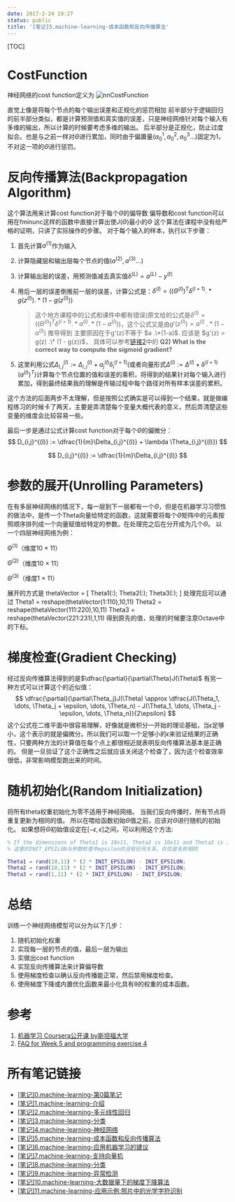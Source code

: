 ```yaml
---
date: 2017-2-24 19:27
status: public
title: '[笔记]5.machine-learning-成本函数和反向传播算法'
---
```


[TOC]

# CostFunction
神经网络的cost function定义为
![nnCostFunction](http://7xrop1.com1.z0.glb.clouddn.com/others/machine-learning/nnCostFunction.png)


直觉上像是将每个节点的每个输出误差和正规化的惩罚相加
前半部分于逻辑回归的前半部分类似，都是计算预测值和真实值的误差，只是神经网络针对每个输入有多维的输出，所以计算的时候要考虑多维的输出。
后半部分是正规化，防止过度拟合。也是与之前一样对$\Theta$进行累加，同时由于偏置量($a_0^1, a_0^2, a_0^3...$)固定为1，不对这一项的$\Theta$进行惩罚。

# 反向传播算法(Backpropagation Algorithm)
这个算法用来计算cost function对于每个$\Theta$的偏导数
偏导数和cost function可以用在fminunc这样的函数中直接计算出使$J(\Theta)$最小的$\Theta$
这个算法在课程中没有给严格的证明，只讲了实际操作的步骤。
对于每个输入的样本，执行以下步骤：
1. 首先计算$a^(1)$作为输入
2. 计算隐藏层和输出层每个节点的值$(a^(2), a^(3)... )$
3. 计算输出层的误差，用预测值减去真实值$\delta^{(L)} = a^{(L)} - y^{(t)}$
4. 用后一层的误差倒推前一层的误差，计算公式是：$\delta^{(l)} = ((\Theta^{(l)})^T \delta^{(l+1)} .* g(z^{(l)}) .* (1 - g(z^{(l)}))$

    > 这个地方课程中的公式和课件中都有错误(原文给的公式是$\delta^{(l)} = ((\Theta^{(l)})^T \delta^{(l+1)} .* a^{(l)} .* (1 - a^{(l)})$)，这个公式又是由$g'(z^{(l)}) = a^{(l)}\ .* (1 - a^{(l)})$ 推导得到
    主要原因在于g'(z)不等于 $a .\*(1-a)$. 应该是 $g'(z) = g(z) .\* (1 - g(z))$， 具体可以参考[链接2](https://www.coursera.org/learn/machine-learning/discussions/weeks/5/threads/ag_zHUGDEeaXnBKVQldqyw)中的 **Q2) What is the correct way to compute the sigmoid gradient?**
5. 这里利用公式$\Delta_{i,j}^{(l)} := \Delta^{(l)}_{i,j} + a_j^{(l)} \delta_i^{(l+1)}$(或者向量形式$\Delta^{(l)} := \Delta^{(l)} + \delta^{(l+1)}(a^{(l)})^T$)计算每个节点位置的值和误差的乘积，将得到的结果针对每个输入进行累加，得到最终结果我的理解是传输过程中每个路径对所有样本误差的累积。

这个方法的后面两步不太理解，但是按照公式确实是可以得到一个结果，就是做编程练习的时候卡了两天，主要是弄清楚每个变量大概代表的意义，然后弄清楚这些变量的维度会比较容易一些。

最后一步是通过公式计算cost function对于每个$\Theta$的偏微分：
$$
D_{i,j}^{(l)} := \dfrac{1}{m}\Delta_{i,j}^{(l)} + \lambda \Theta_{i,j}^{(l)})
$$

$$
D_{i,j}^{(l)} := \dfrac{1}{m}\Delta_{i,j}^{(l)}
$$

# 参数的展开(Unrolling Parameters)
在有多层神经网络的情况下，每一层到下一层都有一个$\Theta$，但是在机器学习习惯性的做法中，是传一个Theta向量给特定的函数，这就需要将每个$\Theta$矩阵中的元素按照顺序排列成一个向量赋值给特定的参数。在处理完之后在分开成为几个$\Theta$。
以一个四层神经网络为例：

$\Theta^{(1)}$（维度10 × 11）

$\Theta^{(2)}$（维度10 × 11）

$\Theta^{(3)}$（维度1 × 11）

展开的方式是 thetaVector = [ Theta1(:); Theta2(:); Theta3(:); ]
处理完后可以通过
Theta1 = reshape(thetaVector(1:110),10,11)
Theta2 = reshape(thetaVector(111:220),10,11)
Theta3 = reshape(thetaVector(221:231),1,11)
得到原先的值，处理的时候要注意Octave中的下标。

# 梯度检查(Gradient Checking)
经过反向传播算法得到的是$\dfrac{\partial}{\partial\Theta}J(\Theta)$
有另一种方式可以计算这个的近似值：
$$
\dfrac{\partial}{\partial\Theta_j}J(\Theta) \approx \dfrac{J(\Theta_1, \dots, \Theta_j + \epsilon, \dots, \Theta_n) - J(\Theta_1, \dots, \Theta_j - \epsilon, \dots, \Theta_n)}{2\epsilon}
$$
这个公式在二维平面中很容易理解，好像就是微积分一开始的理论基础，当$\epsilon$足够小，这个表示的就是偏微分。所以我们可以取一个足够小的$\epsilon$来验证结果的正确性，只要两种方法的计算值在每个点上都很相近就表明反向传播算法基本是正确的。
但是一旦验证了这个正确性之后就应该关闭这个检查了，因为这个检查效率很低，非常影响模型跑出来的时间。

# 随机初始化(Random Initialization)
将所有theta权重初始化为零不适用于神经网络。 当我们反向传播时，所有节点将重复更新为相同的值。
所以在喂给函数初始$\Theta$值之前，应该对$\Theta$进行随机的初始化。
如果想将$\Theta$初始值设定在$[-\epsilon,\epsilon]$之间，可以利用这个方法:
``` matlab
% If the dimensions of Theta1 is 10x11, Theta2 is 10x11 and Theta3 is 1x11.
% 这里的INIT_EPSILON与参数检查中epsilon的没有任何关系，仅仅是名称相同

Theta1 = rand(10,11) * (2 * INIT_EPSILON) - INIT_EPSILON;
Theta2 = rand(10,11) * (2 * INIT_EPSILON) - INIT_EPSILON;
Theta3 = rand(1,11) * (2 * INIT_EPSILON) - INIT_EPSILON;
```

# 总结
训练一个神经网络模型可以分为以下几步：
1. 随机初始化权重
2. 实现每一层的节点的值，最后一层为输出
3. 实做出cost function
4. 实现反向传播算法来计算偏导数
5. 使用梯度检查以确认反向传播能正常，然后禁用梯度检查。
6. 使用梯度下降或内置优化函数来最小化具有θ的权重的成本函数。

# 参考
1. [机器学习 Coursera公开课 by斯坦福大学](https://www.coursera.org/learn/machine-learning/home)
2. [FAQ for Week 5 and programming exercise 4](https://www.coursera.org/learn/machine-learning/discussions/weeks/5/threads/ag_zHUGDEeaXnBKVQldqyw)


# 所有笔记链接

- [[笔记]0.machine-learning-第0篇笔记](http://junmo.farbox.com/post/ji-qi-xue-xi/-bi-ji-0.machine-learning-di-0pian-bi-ji)
- [[笔记]1.machine-learning-介绍](http://junmo.farbox.com/post/ji-qi-xue-xi/-bi-ji-1.machine-learning-jie-shao)
- [[笔记]2.machine-learning-多元线性回归](http://junmo.farbox.com/post/ji-qi-xue-xi/-bi-ji-2.machine-learning-duo-yuan-xian-xing-hui-gui)
- [[笔记]3.machine-learning-分类](http://junmo.farbox.com/post/ji-qi-xue-xi/-bi-ji-3.machine-learning-fen-lei)
- [[笔记]4.machine-learning-神经网络](http://junmo.farbox.com/post/ji-qi-xue-xi/-bi-ji-4.machine-learning-shen-jing-wang-luo)
- [[笔记]5.machine-learning-成本函数和反向传播算法](http://junmo.farbox.com/post/ji-qi-xue-xi/-bi-ji-5.machine-learning-cheng-ben-han-shu-he-fan-xiang-chuan-bo-suan-fa)
- [[笔记]6.machine-learning-应用机器学习的建议](http://junmo.farbox.com/post/ji-qi-xue-xi/-bi-ji-6.machine-learning-ying-yong-ji-qi-xue-xi-de-jian-yi)
- [[笔记]7.machine-learning-支持向量机](http://junmo.farbox.com/post/ji-qi-xue-xi/-bi-ji-7.machine-learning-zhi-chi-xiang-liang-ji)
- [[笔记]8.machine-learning-分类](http://junmo.farbox.com/post/ji-qi-xue-xi/-bi-ji-8.machine-learning-fen-lei)
- [[笔记]9.machine-learning-异常检测](http://junmo.farbox.com/post/ji-qi-xue-xi/-bi-ji-9.machine-learning-yi-chang-jian-ce)
- [[笔记]10.machine-learning-大数据量下的梯度下降算法](http://junmo.farbox.com/post/ji-qi-xue-xi/-bi-ji-10.machine-learning-da-shu-ju-liang-xia-de-ti-du-xia-jiang-suan-fa)
- [[笔记]11.machine-learning-应用示例:照片中的光学字符识别](http://junmo.farbox.com/post/ji-qi-xue-xi/-bi-ji-11.machine-learning-ying-yong-shi-li-zhao-pian-zhong-de-guang-xue-zi-fu-shi-bie)

